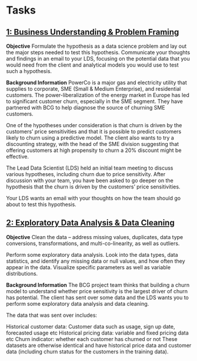 # Tasks

## [1: Business Understanding & Problem Framing](PowerCo_email)

**Objective**
Formulate the hypothesis as a data science problem and lay out the major steps needed to test this hypothesis. Communicate your thoughts and findings in an email to your LDS, focusing on the potential data that you would need from the client and analytical models you would use to test such a hypothesis.

**Background Information**
PowerCo is a major gas and electricity utility that supplies to corporate, SME (Small & Medium Enterprise), and residential customers. The power-liberalization of the energy market in Europe has led to significant customer churn, especially in the SME segment. They have partnered with BCG to help diagnose the source of churning SME customers.

One of the hypotheses under consideration is that churn is driven by the customers’ price sensitivities and that it is possible to predict customers likely to churn using a predictive model. The client also wants to try a discounting strategy, with the head of the SME division suggesting that offering customers at high propensity to churn a 20% discount might be effective.

The Lead Data Scientist (LDS) held an initial team meeting to discuss various hypotheses, including churn due to price sensitivity. After discussion with your team, you have been asked to go deeper on the hypothesis that the churn is driven by the customers’ price sensitivities.

Your LDS wants an email with your thoughts on how the team should go about to test this hypothesis.

## [2: Exploratory Data Analysis & Data Cleaning](PowerCo_EDA)

**Objective**
Clean the data – address missing values, duplicates, data type conversions, transformations, and multi-co-linearity, as well as outliers.

Perform some exploratory data analysis. Look into the data types, data statistics, and identify any missing data or null values, and how often they appear in the data. Visualize specific parameters as well as variable distributions.

**Background Information**
The BCG project team thinks that building a churn model to understand whether price sensitivity is the largest driver of churn has potential. The client has sent over some data and the LDS wants you to perform some exploratory data analysis and data cleaning.

The data that was sent over includes:

Historical customer data: Customer data such as usage, sign up date, forecasted usage etc
Historical pricing data: variable and fixed pricing data etc
Churn indicator: whether each customer has churned or not
These datasets are otherwise identical and have historical price data and customer data (including churn status for the customers in the training data).
